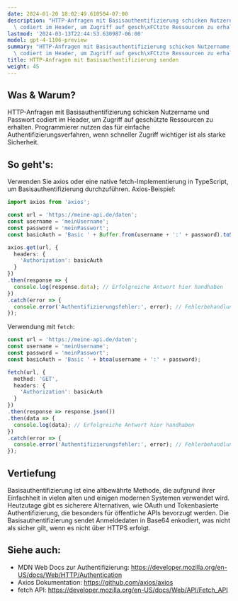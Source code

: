 ```yaml
---
date: 2024-01-20 18:02:49.610504-07:00
description: "HTTP-Anfragen mit Basisauthentifizierung schicken Nutzername und Passwort\
  \ codiert im Header, um Zugriff auf gesch\xFCtzte Ressourcen zu erhalten.\u2026"
lastmod: '2024-03-13T22:44:53.630987-06:00'
model: gpt-4-1106-preview
summary: "HTTP-Anfragen mit Basisauthentifizierung schicken Nutzername und Passwort\
  \ codiert im Header, um Zugriff auf gesch\xFCtzte Ressourcen zu erhalten.\u2026"
title: HTTP-Anfragen mit Basisauthentifizierung senden
weight: 45
---
```


## Was & Warum?
HTTP-Anfragen mit Basisauthentifizierung schicken Nutzername und Passwort codiert im Header, um Zugriff auf geschützte Ressourcen zu erhalten. Programmierer nutzen das für einfache Authentifizierungsverfahren, wenn schneller Zugriff wichtiger ist als starke Sicherheit.

## So geht's:
Verwenden Sie axios oder eine native fetch-Implementierung in TypeScript, um Basisauthentifizierung durchzuführen. Axios-Beispiel:

```typescript
import axios from 'axios';

const url = 'https://meine-api.de/daten';
const username = 'meinUsername';
const password = 'meinPasswort';
const basicAuth = 'Basic ' + Buffer.from(username + ':' + password).toString('base64');

axios.get(url, {
  headers: {
    'Authorization': basicAuth
  }
})
.then(response => {
  console.log(response.data); // Erfolgreiche Antwort hier handhaben
})
.catch(error => {
  console.error('Authentifizierungsfehler:', error); // Fehlerbehandlung
});
```

Verwendung mit `fetch`:

```typescript
const url = 'https://meine-api.de/daten';
const username = 'meinUsername';
const password = 'meinPasswort';
const basicAuth = 'Basic ' + btoa(username + ':' + password);

fetch(url, {
  method: 'GET',
  headers: {
    'Authorization': basicAuth
  }
})
.then(response => response.json())
.then(data => {
  console.log(data); // Erfolgreiche Antwort hier handhaben
})
.catch(error => {
  console.error('Authentifizierungsfehler:', error); // Fehlerbehandlung
});
```

## Vertiefung
Basisauthentifizierung ist eine altbewährte Methode, die aufgrund ihrer Einfachheit in vielen alten und einigen modernen Systemen verwendet wird. Heutzutage gibt es sicherere Alternativen, wie OAuth und Tokenbasierte Authentifizierung, die besonders für öffentliche APIs bevorzugt werden. Die Basisauthentifizierung sendet Anmeldedaten in Base64 enkodiert, was nicht als sicher gilt, wenn es nicht über HTTPS erfolgt.

## Siehe auch:
- MDN Web Docs zur Authentifizierung: https://developer.mozilla.org/en-US/docs/Web/HTTP/Authentication
- Axios Dokumentation: https://github.com/axios/axios
- fetch API: https://developer.mozilla.org/en-US/docs/Web/API/Fetch_API
